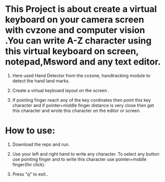 # This Project is about create a virtual keyboard on your camera screen with cvzone and computer vision .You can write A-Z character using this virtual keyboard on screen, notepad,Msword and any text editor.

1. Here used Hand Detector from the cvzone, handtracking module to detect the hand land marks.

2. Create a virtual keyboard layout on the screen .

3. If pointing finger reach any of the key cordinates then point this key character and if pointer+middle finger distance is very close then get this character and wrote  this character on the editor or screen. 

# How to use:

1. Download the repo and run.

2. Use your left and right hand to write any character. To select any button use pointing finger and to write this character use pointer+middle finger(for click).

3. Press "q" to exit..
